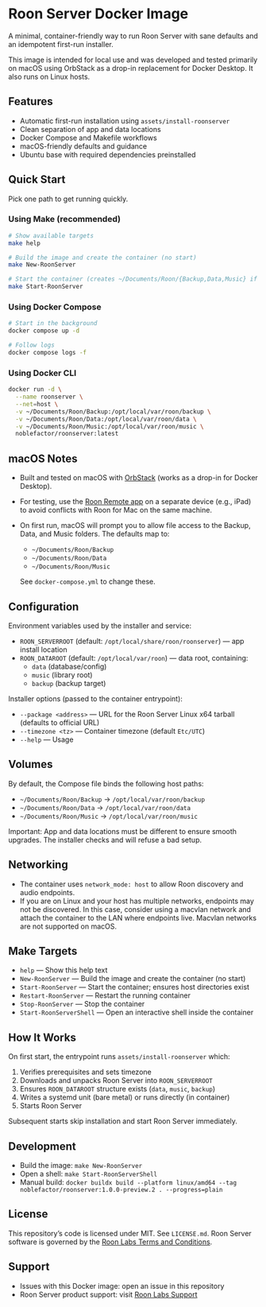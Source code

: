 # Roon Server Docker Image

A minimal, container-friendly way to run Roon Server with sane defaults and an idempotent first-run installer.

This image is intended for local use and was developed and tested primarily on macOS using OrbStack as a drop-in replacement for Docker Desktop. It also runs on Linux hosts.

## Features

- Automatic first-run installation using `assets/install-roonserver`
- Clean separation of app and data locations
- Docker Compose and Makefile workflows
- macOS-friendly defaults and guidance
- Ubuntu base with required dependencies preinstalled

## Quick Start

Pick one path to get running quickly.

### Using Make (recommended)

```bash
# Show available targets
make help

# Build the image and create the container (no start)
make New-RoonServer

# Start the container (creates ~/Documents/Roon/{Backup,Data,Music} if missing)
make Start-RoonServer
```

### Using Docker Compose

```bash
# Start in the background
docker compose up -d

# Follow logs
docker compose logs -f
```

### Using Docker CLI

```bash
docker run -d \
  --name roonserver \
  --net=host \
  -v ~/Documents/Roon/Backup:/opt/local/var/roon/backup \
  -v ~/Documents/Roon/Data:/opt/local/var/roon/data \
  -v ~/Documents/Roon/Music:/opt/local/var/roon/music \
  noblefactor/roonserver:latest
```

## macOS Notes

- Built and tested on macOS with [OrbStack](https://orbstack.dev/) (works as a drop-in for Docker Desktop).
- For testing, use the [Roon Remote app](https://apps.apple.com/us/app/roon-remote/id1014764083) on a separate device (e.g., iPad) to avoid conflicts with Roon for Mac on the same machine.
- On first run, macOS will prompt you to allow file access to the Backup, Data, and Music folders. The defaults map to:
  - `~/Documents/Roon/Backup`
  - `~/Documents/Roon/Data`
  - `~/Documents/Roon/Music`

  See `docker-compose.yml` to change these.

## Configuration

Environment variables used by the installer and service:

- `ROON_SERVERROOT` (default: `/opt/local/share/roon/roonserver`) — app install location
- `ROON_DATAROOT` (default: `/opt/local/var/roon`) — data root, containing:
  - `data` (database/config)
  - `music` (library root)
  - `backup` (backup target)

Installer options (passed to the container entrypoint):

- `--package <address>` — URL for the Roon Server Linux x64 tarball (defaults to official URL)
- `--timezone <tz>` — Container timezone (default `Etc/UTC`)
- `--help` — Usage

## Volumes

By default, the Compose file binds the following host paths:

- `~/Documents/Roon/Backup` → `/opt/local/var/roon/backup`
- `~/Documents/Roon/Data` → `/opt/local/var/roon/data`
- `~/Documents/Roon/Music` → `/opt/local/var/roon/music`

Important: App and data locations must be different to ensure smooth upgrades. The installer checks and will refuse a bad setup.

## Networking

- The container uses `network_mode: host` to allow Roon discovery and audio endpoints.
- If you are on Linux and your host has multiple networks, endpoints may not be discovered. In this case, consider using a macvlan network and attach the container to the LAN where endpoints live. Macvlan networks are not supported on macOS.

## Make Targets

- `help` — Show this help text
- `New-RoonServer` — Build the image and create the container (no start)
- `Start-RoonServer` — Start the container; ensures host directories exist
- `Restart-RoonServer` — Restart the running container
- `Stop-RoonServer` — Stop the container
- `Start-RoonServerShell` — Open an interactive shell inside the container

## How It Works

On first start, the entrypoint runs `assets/install-roonserver` which:

1. Verifies prerequisites and sets timezone
2. Downloads and unpacks Roon Server into `ROON_SERVERROOT`
3. Ensures `ROON_DATAROOT` structure exists (`data`, `music`, `backup`)
4. Writes a systemd unit (bare metal) or runs directly (in container)
5. Starts Roon Server

Subsequent starts skip installation and start Roon Server immediately.

## Development

- Build the image: `make New-RoonServer`
- Open a shell: `make Start-RoonServerShell`
- Manual build: `docker buildx build --platform linux/amd64 --tag noblefactor/roonserver:1.0.0-preview.2 . --progress=plain`

## License

This repository’s code is licensed under MIT. See `LICENSE.md`.
Roon Server software is governed by the [Roon Labs Terms and Conditions](https://roon.app/en/termsandconditions).

## Support

- Issues with this Docker image: open an issue in this repository
- Roon Server product support: visit [Roon Labs Support](https://roon.app/support)
